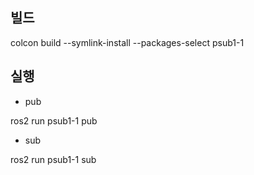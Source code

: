 ## 빌드

colcon build --symlink-install --packages-select psub1-1

## 실행

* pub

ros2 run psub1-1 pub

* sub

ros2 run psub1-1 sub

